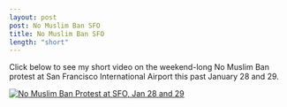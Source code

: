 ```yaml
---
layout: post
post: No Muslim Ban SFO
title: No Muslim Ban SFO
length: "short"
---
```


Click below to see my short video on the weekend-long No Muslim Ban protest at San Francisco International Airport this past January 28 and 29.

[![No Muslim Ban Protest at SFO, Jan 28 and 29](http://img.youtube.com/vi/0MXZ2GWC6ZY/0.jpg)](http://www.youtube.com/watch?v=0MXZ2GWC6ZY "No Muslim Ban Protest at SFO, Jan 28 and 29")
